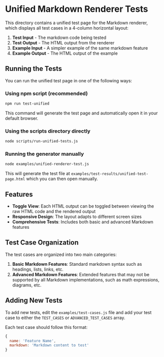 # Unified Markdown Renderer Tests

This directory contains a unified test page for the Markdown renderer, which displays all test cases in a 4-column horizontal layout:

1. **Test Input** - The markdown code being tested
2. **Test Output** - The HTML output from the renderer
3. **Example Input** - A simpler example of the same markdown feature
4. **Example Output** - The HTML output of the example

## Running the Tests

You can run the unified test page in one of the following ways:

### Using npm script (recommended)

```bash
npm run test-unified
```

This command will generate the test page and automatically open it in your default browser.

### Using the scripts directory directly

```bash
node scripts/run-unified-tests.js
```

### Running the generator manually

```bash
node examples/unified-renderer-test.js
```

This will generate the test file at `examples/test-results/unified-test-page.html` which you can then open manually.

## Features

- **Toggle View**: Each HTML output can be toggled between viewing the raw HTML code and the rendered output
- **Responsive Design**: The layout adapts to different screen sizes
- **Comprehensive Tests**: Includes both basic and advanced Markdown features

## Test Case Organization

The test cases are organized into two main categories:

1. **Basic Markdown Features**: Standard markdown syntax such as headings, lists, links, etc.
2. **Advanced Markdown Features**: Extended features that may not be supported by all Markdown implementations, such as math expressions, diagrams, etc.

## Adding New Tests

To add new tests, edit the `examples/test-cases.js` file and add your test case to either the `TEST_CASES` or `ADVANCED_TEST_CASES` array.

Each test case should follow this format:

```javascript
{
  name: 'Feature Name',
  markdown: 'Markdown content to test'
}
``` 
